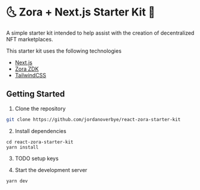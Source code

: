 # 🌜 Zora + Next.js Starter Kit 🌛

A simple starter kit intended to help assist with the creation of decentralized NFT marketplaces. 

This starter kit uses the following technologies

- [Next.js](https://nextjs.org/)
- [Zora ZDK](https://zora.engineering/zdk)
- [TailwindCSS](https://tailwindcss.com/)


## Getting Started

1. Clone the repository

```sh
git clone https://github.com/jordanoverbye/react-zora-starter-kit
```

2. Install dependencies

```
cd react-zora-starter-kit
yarn install
```

3. TODO setup keys

4. Start the development server

```
yarn dev
```

